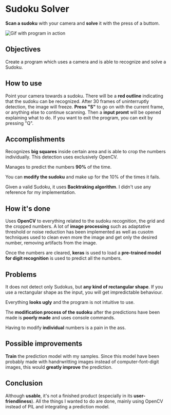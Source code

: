 # Sudoku Solver
**Scan a sudoku** with your camera and **solve** it with the press of a buttom.

![Gif with program in action](https://media.giphy.com/media/ULL310i8Ktvk1oTSYQ/giphy.gif)



## Objectives
Create a program which uses a camera and is able to recognize and solve a Sudoku.

## How to use
Point your camera towards a sudoku. There will be a **red outline** indicating that the sudoku can be recognized. After 30 frames of uninterruptly detection, the image will freeze.
**Press "S"** to go on with the current frame, or anything else to continue scanning. Then a **input promt** will be opened explaining what to do. If you want to exit the program, you
can exit by pressing "Q".

## Accomplishments
Recognizes **big squares** inside certain area and is able to crop the numbers individually. This detection uses exclusively OpenCV.

Manages to predict the numbers **90%** of the time.

You can **modify the sudoku** and make up for the 10% of the times it fails.

Given a valid Sudoku, it uses **Backtraking algorithm**. I didn't use any reference for my implementation.

## How it's done
Uses **OpenCV** to everything related to the sudoku recognition, the grid and the cropped numbers. A lot of **image processing** such as adaptative threshold or noise
reduction has been implemented
as well as cusotm techniques used to clean even more the image and get only the desired number, removing artifacts from the image.

Once the numbers are cleared, **keras** is used to load a **pre-trained model for digit recognition** is used to predict all the numbers.

## Problems
It does not detect only Sudokus, but **any kind of rectangular shape**. If you use a rectangular shape as the input, you will get impredictable behaviour.

Everything **looks ugly** and the program is not intuitive to use.

The **modification process of the sudoku** after the predictions have been made is **poorly made** and uses console commands.

Having to modify **individual** numbers is a pain in the ass.

## Possible improvements
**Train** the prediction model with my samples. Since this model have been probably made with handrwritting images instead of computer-font-digit images, this would **greatly
improve** the prediction.

## Conclusion
Although **usable**, it's not a finished product (especially in its **user-friendliness**). All the things I wanted to do are done, mainly using OpenCV instead of PIL and
integrating a prediction model. 




